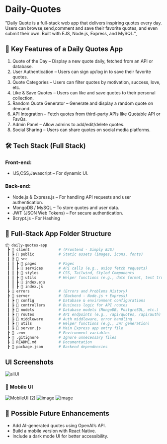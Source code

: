# Daily-Quotes
 "Daily Quote is a full-stack web app that delivers inspiring quotes every day. Users can browse,send,comment and save their favorite quotes, and even submit their own. Built with EJS, Node.js, Express, and MySQL.",


## 🚀 Key Features of a Daily Quotes App
1. Quote of the Day – Display a new quote daily, fetched from an API or database.
2. User Authentication – Users can sign up/log in to save their favorite quotes.
3. Quote Categories – Users can filter quotes by motivation, success, love, etc.
4. Like & Save Quotes – Users can like and save quotes to their personal collection.
5. Random Quote Generator – Generate and display a random quote on demand.
6. API Integration – Fetch quotes from third-party APIs like Quotable API or FavQs.
7. Admin Panel – Allow admins to add/edit/delete quotes.
8. Social Sharing – Users can share quotes on social media platforms.

## 🛠 Tech Stack (Full Stack)
### Front-end:
- IJS,CSS,Javascript – For dynamic UI.

### Back-end:
- Node.js & Express.js – For handling API requests and user authentication.
- MongoDB / MySQL – To store quotes and user data.
- JWT (JSON Web Tokens) – For secure authentication.
- Bcrypt.js - For Hashing

## 📂 Full-Stack App Folder Structure
```bash
📦 daily-quotes-app
 ┣ 📂 client             # (Frontend - Simply EJS)
 ┃ ┣ 📂 public           # Static assets (images, icons, fonts)
 ┃ ┣ 📂 src
 ┃ ┃ ┣ 📂 pages          # Pages 
 ┃ ┃ ┣ 📂 services       # API calls (e.g., axios fetch requests)
 ┃ ┃ ┣ 📂 styles         # CSS, Tailwind, Styled Components
 ┃ ┃ ┣ 📂 utils          # Helper functions (e.g., date format, text truncation)
 ┃ ┃ ┣ 📜 index.ejs
 ┃ ┃ ┣ 📜 index.js
 ┣ 📂 errors             # (Errors and Problems History)
 ┣ 📂 server             # (Backend - Node.js + Express)
 ┃ ┣ 📂 config           # Database & environment configurations
 ┃ ┣ 📂 controllers      # Business logic for API routes
 ┃ ┣ 📂 models           # Database models (MongoDB, PostgreSQL, etc.)
 ┃ ┣ 📂 routes           # API endpoints (e.g., /api/quotes, /api/auth)
 ┃ ┣ 📂 middleware       # Auth middleware, error handling
 ┃ ┣ 📂 utils            # Helper functions (e.g., JWT generation)
 ┃ ┣ 📜 server.js        # Main Express app entry file
 ┣ 📜 .env               # Environment variables
 ┣ 📜 .gitignore         # Ignore unnecessary files
 ┣ 📜 README.md          # Documentation
 ┣ 📜 package.json       # Backend dependencies
```
## UI Screenshots

![allUI](https://github.com/user-attachments/assets/795bbbc9-5436-479a-8ac8-60d9c62ca73e)

### 📱 Mobile UI
![MobileUI (2)](https://github.com/user-attachments/assets/f18a703f-47e9-4e83-86cf-52be695acced)
![image](https://github.com/user-attachments/assets/a05d9abb-eb9b-461c-b4a8-0340fffb9492)
![image](https://github.com/user-attachments/assets/a2270035-515d-4d43-9fcb-b4dd9251aeb4)




## 🎯 Possible Future Enhancements 
- Add AI-generated quotes using OpenAI’s API.
- Build a mobile version with React Native.
- Include a dark mode UI for better accessibility.
